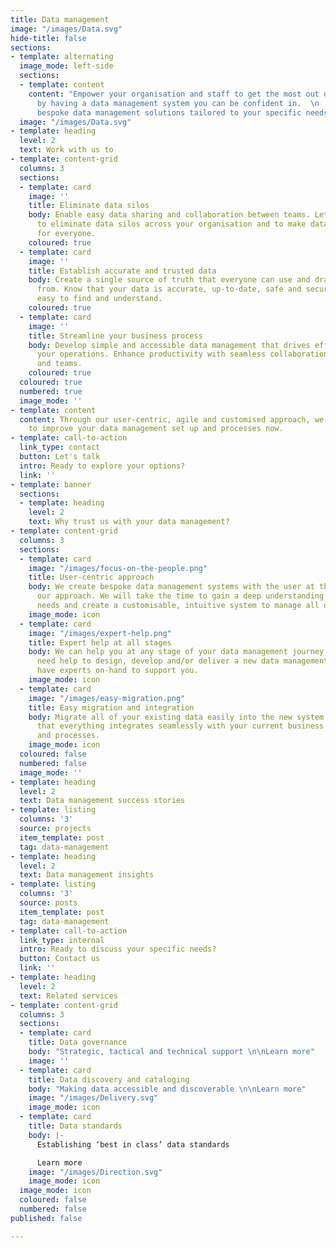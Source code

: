 ```yaml
---
title: Data management
image: "/images/Data.svg"
hide-title: false
sections:
- template: alternating
  image_mode: left-side
  sections:
  - template: content
    content: "Empower your organisation and staff to get the most out of your data
      by having a data management system you can be confident in.  \n  \nWe offer
      bespoke data management solutions tailored to your specific needs."
  image: "/images/Data.svg"
- template: heading
  level: 2
  text: Work with us to
- template: content-grid
  columns: 3
  sections:
  - template: card
    image: ''
    title: Eliminate data silos
    body: Enable easy data sharing and collaboration between teams. Let us help you
      to eliminate data silos across your organisation and to make data a shared resource
      for everyone.
    coloured: true
  - template: card
    image: ''
    title: Establish accurate and trusted data
    body: Create a single source of truth that everyone can use and draw data insights
      from. Know that your data is accurate, up-to-date, safe and secure. Make data
      easy to find and understand.
    coloured: true
  - template: card
    image: ''
    title: Streamline your business process
    body: Develop simple and accessible data management that drives efficiency of
      your operations. Enhance productivity with seamless collaboration between processes
      and teams.
    coloured: true
  coloured: true
  numbered: true
  image_mode: ''
- template: content
  content: Through our user-centric, agile and customised approach, we can help you
    to improve your data management set up and processes now.
- template: call-to-action
  link_type: contact
  button: Let's talk
  intro: Ready to explore your options?
  link: ''
- template: banner
  sections:
  - template: heading
    level: 2
    text: Why trust us with your data management?
- template: content-grid
  columns: 3
  sections:
  - template: card
    image: "/images/focus-on-the-people.png"
    title: User-centric approach
    body: We create bespoke data management systems with the user at the centre of
      our approach. We will take the time to gain a deep understanding of all of your
      needs and create a customisable, intuitive system to manage all of your data.
    image_mode: icon
  - template: card
    image: "/images/expert-help.png"
    title: Expert help at all stages
    body: We can help you at any stage of your data management journey. Whether you
      need help to design, develop and/or deliver a new data management system, we
      have experts on-hand to support you.
    image_mode: icon
  - template: card
    image: "/images/easy-migration.png"
    title: Easy migration and integration
    body: Migrate all of your existing data easily into the new system and be confident
      that everything integrates seamlessly with your current business operations
      and processes.
    image_mode: icon
  coloured: false
  numbered: false
  image_mode: ''
- template: heading
  level: 2
  text: Data management success stories
- template: listing
  columns: '3'
  source: projects
  item_template: post
  tag: data-management
- template: heading
  level: 2
  text: Data management insights
- template: listing
  columns: '3'
  source: posts
  item_template: post
  tag: data-management
- template: call-to-action
  link_type: internal
  intro: Ready to discuss your specific needs?
  button: Contact us
  link: ''
- template: heading
  level: 2
  text: Related services
- template: content-grid
  columns: 3
  sections:
  - template: card
    title: Data governance
    body: "Strategic, tactical and technical support \n\nLearn more"
    image: ''
  - template: card
    title: Data discovery and cataloging
    body: "Making data accessible and discoverable \n\nLearn more"
    image: "/images/Delivery.svg"
    image_mode: icon
  - template: card
    title: Data standards
    body: |-
      Establishing ‘best in class’ data standards

      Learn more
    image: "/images/Direction.svg"
    image_mode: icon
  image_mode: icon
  coloured: false
  numbered: false
published: false

---
```

